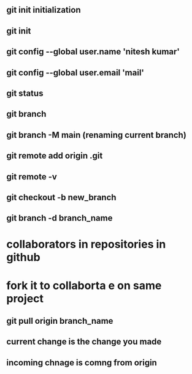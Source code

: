 ## git init initialization
## git init
## git config --global user.name 'nitesh kumar'
## git config --global user.email 'mail'
## git status
## git branch
## git branch -M main (renaming current branch)
## git remote add origin .git 
## git remote -v
## git checkout -b new_branch
## git branch -d branch_name
# collaborators in repositories in github
# fork it to collaborta e on same project
## git pull origin branch_name
## current change is the change you made
## incoming chnage is comng from origin



